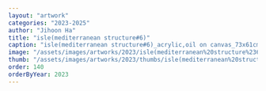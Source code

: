 ```yaml
---
layout: "artwork"
categories: "2023-2025"
author: "Jihoon Ha"
title: "isle(mediterranean structure#6)"
caption: "isle(mediterranean structure#6)_acrylic,oil on canvas_73x61cm_2023"
image: "/assets/images/artworks/2023/isle(mediterranean%20structure%236)%20acrylic%2Coil%20on%20canvas%2073x61cm%202023.jpg"
thumb: "/assets/images/artworks/2023/thumbs/isle(mediterranean%20structure%236)%20acrylic%2Coil%20on%20canvas%2073x61cm%202023.jpg"
order: 140
orderByYear: 2023
---
```

